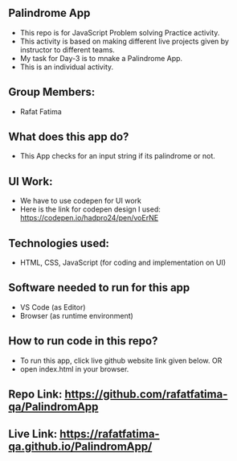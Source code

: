 ## Palindrome App
- This repo is for JavaScript Problem solving Practice activity.
- This activity is based on making different live projects given by instructor to different teams.
- My task for Day-3 is to mnake a Palindrome App.
- This is an individual activity.

## Group Members:
- Rafat Fatima


## What does this app do?
- This App checks for an input string if its palindrome or not.

## UI Work:
- We have to use codepen for UI work
- Here is the link for codepen design I used:
    https://codepen.io/hadpro24/pen/voErNE

## Technologies used:
- HTML, CSS, JavaScript (for coding and implementation on UI)

## Software needed to run for this app
- VS Code (as Editor)
- Browser (as runtime environment)

## How to run code in this repo?
- To run this app, click live github website link given below. OR
- open index.html in your browser.

## Repo Link: https://github.com/rafatfatima-qa/PalindromApp
## Live Link: https://rafatfatima-qa.github.io/PalindromApp/